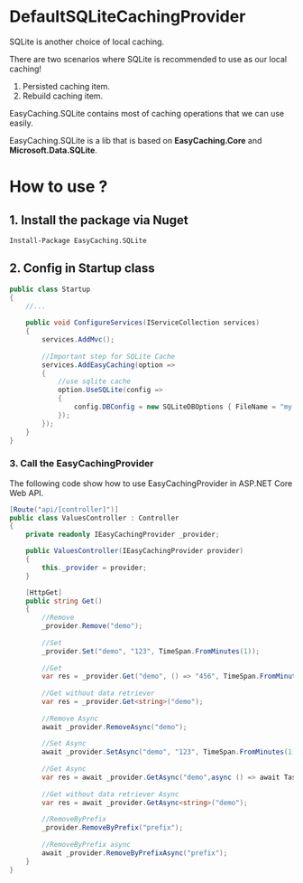 # DefaultSQLiteCachingProvider

SQLite is another choice of local caching. 

There are two scenarios where SQLite is recommended to use as our local caching!

1. Persisted caching item.
2. Rebuild caching item.

EasyCaching.SQLite contains most of caching operations that we can use easily.

EasyCaching.SQLite is a lib that is based on **EasyCaching.Core** and **Microsoft.Data.SQLite**.


# How to use ?

## 1. Install the package via Nuget

```
Install-Package EasyCaching.SQLite
```

## 2. Config in Startup class

```csharp
public class Startup
{
    //...
    
    public void ConfigureServices(IServiceCollection services)
    {
        services.AddMvc();
        
        //Important step for SQLite Cache
        services.AddEasyCaching(option => 
        {
            //use sqlite cache
            option.UseSQLite(config =>
            {
                config.DBConfig = new SQLiteDBOptions { FileName = "my.db" };
            });
        });
    }
}
```

### 3. Call the EasyCachingProvider

The following code show how to use EasyCachingProvider in ASP.NET Core Web API.

```csharp
[Route("api/[controller]")]
public class ValuesController : Controller
{
    private readonly IEasyCachingProvider _provider;

    public ValuesController(IEasyCachingProvider provider)
    {
        this._provider = provider;
    }

    [HttpGet]
    public string Get()
    {
        //Remove
        _provider.Remove("demo");
        
        //Set
        _provider.Set("demo", "123", TimeSpan.FromMinutes(1));
            
        //Get
        var res = _provider.Get("demo", () => "456", TimeSpan.FromMinutes(1));
        
        //Get without data retriever
        var res = _provider.Get<string>("demo");
        
        //Remove Async
        await _provider.RemoveAsync("demo");
           
        //Set Async
        await _provider.SetAsync("demo", "123", TimeSpan.FromMinutes(1));   
            
        //Get Async    
        var res = await _provider.GetAsync("demo",async () => await Task.FromResult("456"), TimeSpan.FromMinutes(1));   
        
        //Get without data retriever Async
        var res = await _provider.GetAsync<string>("demo");
        
        //RemoveByPrefix
        _provider.RemoveByPrefix("prefix");
        
        //RemoveByPrefix async
        await _provider.RemoveByPrefixAsync("prefix");
    }
}
```
